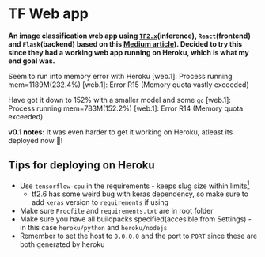 # TF Web app 

**An image classification web app using [`TF2.x`](https://www.tensorflow.org/)(inference), `React`(frontend) and `Flask`(backend) based on this [Medium article](https://medium.com/sopra-steria-norge/build-a-simple-image-classification-app-using-react-keras-and-flask-7b9075e3b6f5)). Decided to try this since they had a working web app running on Heroku, which is what my end goal was.**


Seem to run into memory error with Heroku
    [web.1]: Process running mem=1189M(232.4%)
    [web.1]: Error R15 (Memory quota vastly exceeded)

Have got it down to 152% with a smaller model and some `gc`
    [web.1]: Process running mem=783M(152.2%)
    [web.1]: Error R14 (Memory quota exceeded)



**v0.1 notes:**
    It was even harder to get it working on Heroku, atleast its deployed now 🙂!

## Tips for deploying on Heroku
- Use `tensorflow-cpu` in the requirements - keeps slug size within limits[<sup>1</sup>][1]
  - tf2.6 has some weird bug with keras dependency, so make sure to add `keras` version to `requirements` if using
- Make sure `Procfile` and `requirements.txt` are in root folder
- Make sure you have all buildpacks specified(accesible from Settings) - in this case `heroku/python` and `heroku/nodejs`
- Remember to set the host to `0.0.0.0` and the port to `PORT` since these are both generated by heroku

[1]: https://stackoverflow.com/questions/61062303/deploy-python-app-to-heroku-slug-size-too-large
